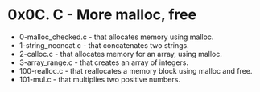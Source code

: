 # 0x0C. C - More malloc, free

- 0-malloc_checked.c - that allocates memory using malloc.
- 1-string_nconcat.c - that concatenates two strings.
- 2-calloc.c - that allocates memory for an array, using malloc.
- 3-array_range.c - that creates an array of integers.
- 100-realloc.c -  that reallocates a memory block using malloc and free.
- 101-mul.c - that multiplies two positive numbers.

